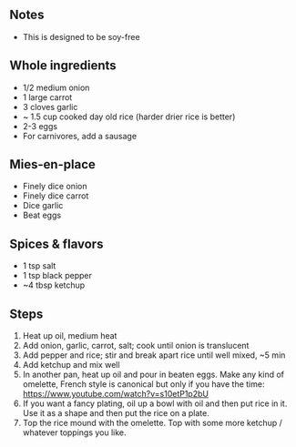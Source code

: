 ## Notes
- This is designed to be soy-free

## Whole ingredients
- 1/2 medium onion
- 1 large carrot
- 3 cloves garlic
- ~ 1.5 cup cooked day old rice (harder drier rice is better)
- 2-3 eggs
- For carnivores, add a sausage

## Mies-en-place
- Finely dice onion
- Finely dice carrot
- Dice garlic
- Beat eggs

## Spices & flavors
- 1 tsp salt
- 1 tsp black pepper
- ~4 tbsp ketchup

## Steps
1. Heat up oil, medium heat
2. Add onion, garlic, carrot, salt; cook until onion is translucent
3. Add pepper and rice; stir and break apart rice until well mixed, ~5 min
4. Add ketchup and mix well
5. In another pan, heat up oil and pour in beaten eggs. Make any kind of omelette, French style is canonical but only if you have the time: https://www.youtube.com/watch?v=s10etP1p2bU
6. If you want a fancy plating, oil up a bowl with oil and then put rice in it. Use it as a shape and then put the rice on a plate.
7. Top the rice mound with the omelette. Top with some more ketchup / whatever toppings you like.
